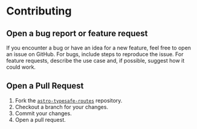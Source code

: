 # Contributing

## Open a bug report or feature request

If you encounter a bug or have an idea for a new feature, feel free to open an issue on GitHub.
For bugs, include steps to reproduce the issue.
For feature requests, describe the use case and, if possible, suggest how it could work.

## Open a Pull Request

1. Fork the <a href="https://github.com/feelixe/astro-typesafe-routes">`astro-typesafe-routes`</a> repository.
2. Checkout a branch for your changes.
3. Commit your changes.
4. Open a pull request.
